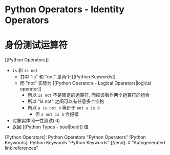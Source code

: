 # Python Operators - Identity Operators

# 身份测试运算符

[[Python Operators]]

* `is` 和 `is not`
    * 其中 "is" 和 "not" 是两个 [[Python Keywords]]
    * 而 "not" 实际为 [[Python Operators - Logical Operators|logical operator]]
        * 所以 `is not` 不是固定的运算符, 而应该看作两个运算符的组合
        * 所以 "is not" 之间可以有任意多个空格
        * 所以 `a is not b` 等价于 `not a is b`
            * 但 `a not is b` 会报错
* 对象实体同一性测试(id)
* 返回 [[Python Types - bool|bool]] 值

[//begin]: # "Autogenerated link references for markdown compatibility"
[Python Operators]: Python Operators "Python Operators"
[Python Keywords]: Python Keywords "Python Keywords"
[//end]: # "Autogenerated link references"